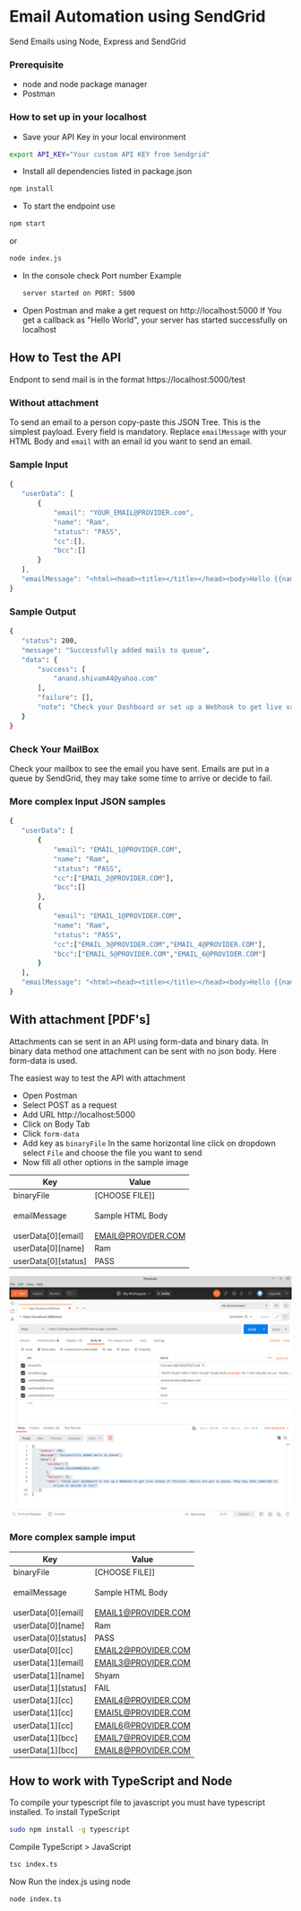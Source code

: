 # Email Automation using SendGrid
Send Emails using Node, Express and SendGrid
### Prerequisite
- node and node package manager
- Postman
 
### How to set up in your localhost
- Save your API Key in your local environment
```bash
export API_KEY="Your custom API KEY from Sendgrid"
```
- Install all dependencies listed in package.json
```bash
npm install
```
- To start the endpoint use
```bash
npm start
```
or
```bash
node index.js
```
- In the console check Port number
  Example
  ```bash
  server started on PORT: 5000
  ```
- Open Postman and make a get request on http://localhost:5000
If You get a callback as "Hello World", your server has started successfully on localhost 
 
## How to Test the API
Endpont to send mail is in the format https://localhost:5000/test


### Without attachment
To send an email to a person copy-paste this JSON Tree. This is the simplest payload. Every field is mandatory. Replace ``` emailMessage ``` with your HTML Body and ``` email ``` with an email id you want to send an email.


### Sample Input
```js
{
   "userData": [
       {
           "email": "YOUR_EMAIL@PROVIDER.com",
           "name": "Ram",
           "status": "PASS",
           "cc":[],
           "bcc":[]
       }
   ],
   "emailMessage": "<html><head><title></title></head><body>Hello {{name}} ,<br /><br/>Results are out<br /><br/><br /><br/>You are designated as {{status}}<br /><br/></body></html>"
}
```
 

### Sample Output
```bash
{
   "status": 200,
   "message": "Successfully added mails to queue",
   "data": {
       "success": [
           "anand.shivam44@yahoo.com"
       ],
       "failure": [],
       "note": "Check your Dashboard or set up a Webhook to get live values of failures. Emails are put in a queue, they may take some time to arrive or decide to fail"
   }
}
```


### Check Your MailBox </br>
Check your mailbox to see the email you have sent. Emails are put in a queue by SendGrid, they may take some time to arrive or decide to fail.


 
### More complex Input JSON samples
```bash
{
   "userData": [
       {
           "email": "EMAIL_1@PROVIDER.COM",
           "name": "Ram",
           "status": "PASS",
           "cc":["EMAIL_2@PROVIDER.COM"],
           "bcc":[]
       },
       {
           "email": "EMAIL_1@PROVIDER.COM",
           "name": "Ram",
           "status": "PASS",
           "cc":["EMAIL_3@PROVIDER.COM","EMAIL_4@PROVIDER.COM"],
           "bcc":["EMAIL_5@PROVIDER.COM","EMAIL_6@PROVIDER.COM"]
       }
   ],
   "emailMessage": "<html><head><title></title></head><body>Hello {{name}} ,<br /><br/>Results are out<br /><br/><br /><br/>You are designated as {{status}} This is the raw body<br /><br/></body></html>"
}
```





## With attachment [PDF's]
Attachments can se sent in an API using form-data and binary data. In binary data method one attachment can be sent with no json body. Here form-data is used.
 
The easiest way to test the API with attachment
- Open Postman
- Select POST as a request
- Add URL http://localhost:5000
- Click on Body Tab
- Click ``` form-data ```
- Add key as ```binaryFile``` In the same horizontal line click on dropdown select ```File``` and choose the file you want to send
- Now fill all other options in the sample image
 
Key | Value |
--- | --- |
binaryFile | [CHOOSE FILE]] |
emailMessage | <p>Sample HTML Body</p> |
userData[0][email] | EMAIL@PROVIDER.COM |
userData[0][name] | Ram |
userData[0][status] | PASS |
 


![with attachment image](image_2.png)
 


### More complex sample imput
Key | Value |
--- | --- |
binaryFile | [CHOOSE FILE]] |
emailMessage | <p>Sample HTML Body</p> |
userData[0][email] | EMAIL1@PROVIDER.COM |
userData[0][name] | Ram |
userData[0][status] | PASS |
userData[0][cc] | EMAIL2@PROVIDER.COM |
userData[1][email] | EMAIL3@PROVIDER.COM |
userData[1][name] | Shyam |
userData[1][status] | FAIL |
userData[1][cc] | EMAIL4@PROVIDER.COM |
userData[1][cc] | EMAI5L@PROVIDER.COM |
userData[1][cc] | EMAIL6@PROVIDER.COM |
userData[1][bcc] | EMAIL7@PROVIDER.COM |
userData[1][bcc] | EMAIL8@PROVIDER.COM |
 

 
## How to work with TypeScript and Node
To compile your typescript file to javascript you must have typescript installed. To install TypeScript
```bash
sudo npm install -g typescript
```
Compile TypeScript > JavaScript
```bash
tsc index.ts
```
Now Run the index.js using node
```bash
node index.ts
```
